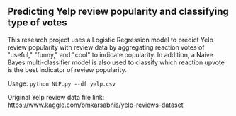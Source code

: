 Predicting Yelp review popularity and classifying type of votes
---------------------------------------------------------------
 
This research project uses a Logistic Regression model to predict Yelp review popularity
with review data by aggregating reaction votes of "useful," "funny," and "cool" to
indicate popularity. In addition, a Naive Bayes multi-classifier model is also used to
classify which reaction upvote is the best indicator of review popularity.

Usage: `python NLP.py --df yelp.csv`

Original Yelp review data file link: 
https://www.kaggle.com/omkarsabnis/yelp-reviews-dataset